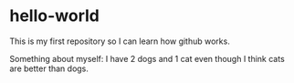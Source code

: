 # hello-world
This is my first repository so I can learn how github works.

Something about myself: I have 2 dogs and 1 cat even though I think cats are better than dogs.
